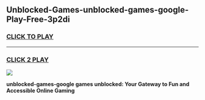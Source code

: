 
## Unblocked-Games-unblocked-games-google-Play-Free-3p2di
<h3>
<a href="https://premium76.site?title=unblocked-games-google&ref=18A1">CLICK TO PLAY</a></h3>
<hr>

<h3>
<a href="https://premium76.site?title=unblocked-games-google&ref=18A1">CLICK 2 PLAY</a>
  
</h3>

<a href="https://premium76.site?title=unblocked-games-google&ref=18A1"><img src="https://clearcache.store/games.png"></a>


**unblocked-games-google games unblocked: Your Gateway to Fun and Accessible Online Gaming**
